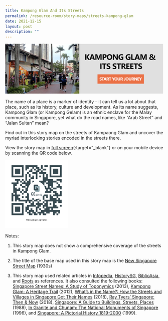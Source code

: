 ```yaml
---
title: Kampong Glam And Its Streets
permalink: /resource-room/story-maps/streets-kampong-glam
date: 2021-12-15
layout: post
description: ""
---
```

[![Alt text for image on Isomer site](/images/storymap-image-kampong-glam-streets.png)
](https://nlb.geoicon.com/spatialdiscovery/storymaps/kampong-glam-its-streets/index.html)

The name of a place is a marker of identity – it can tell us a lot about that place, such as its history, culture and development. As its name suggests, Kampong Glam (or Kampong Gelam) is an ethnic enclave for the Malay community in Singapore, yet what do the road names, like “Arab Street” and “Jalan Sultan” mean? 

Find out in this story map on the streets of Kampaong Glam and uncover the myriad interlocking stories encoded in the streets there.

View the story map in [full screen](https://nlb.geoicon.com/spatialdiscovery/storymaps/kampong-glam-its-streets/index.html){:target="_blank"} or on your mobile device by scanning the QR code below.

<img src="/images/qr-code-storymap-kampong-glam-streets.jpg" alt="qr-code-storymap-kampong-glam-streets" style="width:200px;" />

Notes:
1. This story map does not show a comprehensive coverage of the streets in Kampong Glam.

2. The title of the base map used in this story map is the [New Singapore Street Map](https://www.nas.gov.sg/archivesonline/maps_building_plans/record-details/f7db6648-115c-11e3-83d5-0050568939ad) (1930s)

3. This story map used related articles in [Infopedia](https://eresources.nlb.gov.sg/infopedia/), [HistorySG](http://eresources.nlb.gov.sg/history), [BiblioAsia](https://www.nlb.gov.sg/Browse/BiblioAsia.aspx), and [Roots](https://www.roots.sg/) as references. It also consulted the following books: [Singapore Street Names: A Study of Toponymics](https://eservice.nlb.gov.sg/item_holding.aspx?bid=200123850) (2013), [Kampong Glam: A Heritage Trail](https://eservice.nlb.gov.sg/item_holding.aspx?bid=202791317) (2012), [What’s in the Name?: How the Streets and Villages in Singapore Got Their Names](https://eservice.nlb.gov.sg/item_holding.aspx?bid=202924449) (2018), [Ray Tyers’ Singapore: Then & Now](https://eservice.nlb.gov.sg/item_holding.aspx?bid=203784837) (2018), [Singapore: A Guide to Buildings, Streets, Places](http://eservice.nlb.gov.sg/item_holding.aspx?bid=4712298) (1988), [In Granite and Chunam: The National Monuments of Singapore](http://eservice.nlb.gov.sg/item_holding_s.aspx?bid=7919754) (1996), and [Singapore: A Pictorial History 1819-2000](http://eservice.nlb.gov.sg/item_holding.aspx?bid=9651676) (1999).